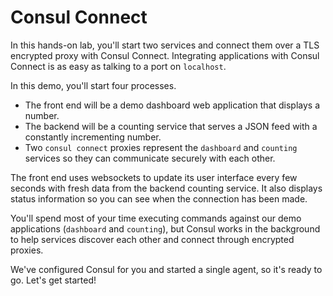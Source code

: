 # Consul Connect

In this hands-on lab, you'll start two services and connect them over a TLS encrypted proxy with Consul Connect. Integrating applications with Consul Connect is as easy as talking to a port on `localhost`.

In this demo, you'll start four processes.

- The front end will be a demo dashboard web application that displays a number. 
- The backend will be a counting service that serves a JSON feed with a constantly incrementing number.
- Two `consul connect` proxies represent the `dashboard` and `counting` services so they can communicate securely with each other.

The front end uses websockets to update its user interface every few seconds with fresh data from the backend counting service. It also displays status information so you can see when the connection has been made.

You'll spend most of your time executing commands against our demo applications (`dashboard` and `counting`), but Consul works in the background to help services discover each other and connect through encrypted proxies.

We've configured Consul for you and started a single agent, so it's ready to go. Let's get started!
